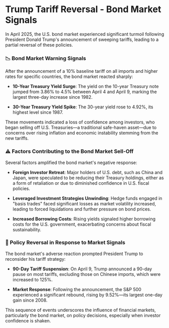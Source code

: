 # Trump Tariff Reversal - Bond Market Signals

In April 2025, the U.S. bond market experienced significant turmoil following President Donald Trump's announcement of sweeping tariffs, leading to a partial reversal of these policies.


### 📉 Bond Market Warning Signals

After the announcement of a 10% baseline tariff on all imports and higher rates for specific countries, the bond market reacted sharply:

* **10-Year Treasury Yield Surge**: The yield on the 10-year Treasury note jumped from 3.86% to 4.5% between April 4 and April 9, marking the largest three-day increase since 1982. 

* **30-Year Treasury Yield Spike**: The 30-year yield rose to 4.92%, its highest level since 1987. 

These movements indicated a loss of confidence among investors, who began selling off U.S. Treasuries—a traditional safe-haven asset—due to concerns over rising inflation and economic instability stemming from the new tariffs.


### ⚠️ Factors Contributing to the Bond Market Sell-Off

Several factors amplified the bond market's negative response:

* **Foreign Investor Retreat**: Major holders of U.S. debt, such as China and Japan, were speculated to be reducing their Treasury holdings, either as a form of retaliation or due to diminished confidence in U.S. fiscal policies.

* **Leveraged Investment Strategies Unwinding**: Hedge funds engaged in "basis trades" faced significant losses as market volatility increased, leading to forced liquidations and further pressure on bond prices.

* **Increased Borrowing Costs**: Rising yields signaled higher borrowing costs for the U.S. government, exacerbating concerns about fiscal sustainability.


### 🔄 Policy Reversal in Response to Market Signals

The bond market's adverse reaction prompted President Trump to reconsider his tariff strategy:

* **90-Day Tariff Suspension**: On April 9, Trump announced a 90-day pause on most tariffs, excluding those on Chinese imports, which were increased to 125%.

* **Market Response**: Following the announcement, the S\&P 500 experienced a significant rebound, rising by 9.52%—its largest one-day gain since 2008. 

This sequence of events underscores the influence of financial markets, particularly the bond market, on policy decisions, especially when investor confidence is shaken.

